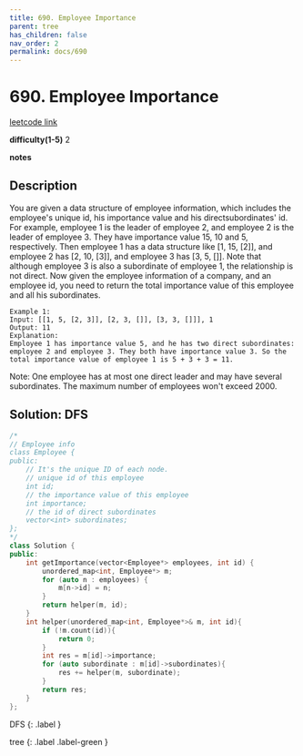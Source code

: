 ```yaml
---
title: 690. Employee Importance
parent: tree
has_children: false
nav_order: 2
permalink: docs/690
---
```

# 690. Employee Importance
[leetcode link](https://leetcode.com/problems/employee-importance/)

**difficulty(1-5)** 
2

**notes**   


## Description
You are given a data structure of employee information, which includes the employee's unique id, his importance value and his directsubordinates' id.
For example, employee 1 is the leader of employee 2, and employee 2 is the leader of employee 3. They have importance value 15, 10 and 5, respectively. Then employee 1 has a data structure like [1, 15, [2]], and employee 2 has [2, 10, [3]], and employee 3 has [3, 5, []]. Note that although employee 3 is also a subordinate of employee 1, the relationship is not direct.
Now given the employee information of a company, and an employee id, you need to return the total importance value of this employee and all his subordinates.
```
Example 1:
Input: [[1, 5, [2, 3]], [2, 3, []], [3, 3, []]], 1
Output: 11
Explanation:
Employee 1 has importance value 5, and he has two direct subordinates: employee 2 and employee 3. They both have importance value 3. So the total importance value of employee 1 is 5 + 3 + 3 = 11.
```
Note:
One employee has at most one direct leader and may have several subordinates.
The maximum number of employees won't exceed 2000.


## Solution: DFS
```c++
/*
// Employee info
class Employee {
public:
    // It's the unique ID of each node.
    // unique id of this employee
    int id;
    // the importance value of this employee
    int importance;
    // the id of direct subordinates
    vector<int> subordinates;
};
*/
class Solution {
public:
    int getImportance(vector<Employee*> employees, int id) {
        unordered_map<int, Employee*> m;
        for (auto n : employees) {
            m[n->id] = n;
        }
        return helper(m, id);
    }
    int helper(unordered_map<int, Employee*>& m, int id){
        if (!m.count(id)){
            return 0;
        }
        int res = m[id]->importance;
        for (auto subordinate : m[id]->subordinates){
            res += helper(m, subordinate);
        }
        return res;
    }
};
```


DFS
{: .label }

tree
{: .label .label-green }
